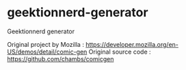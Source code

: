 geektionnerd-generator
======================

Geektionnerd generator

Original project by Mozilla : https://developer.mozilla.org/en-US/demos/detail/comic-gen
Original source code : https://github.com/chambs/comicgen

